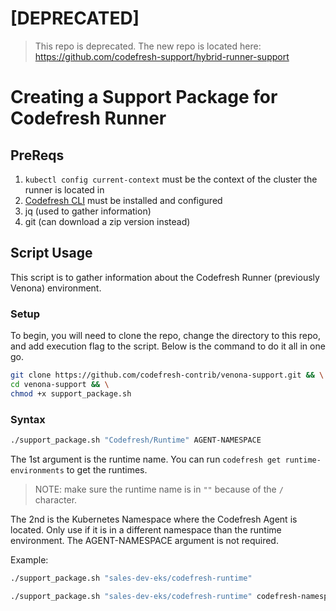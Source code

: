 # [DEPRECATED]
> This repo is deprecated. The new repo is located here: https://github.com/codefresh-support/hybrid-runner-support
# Creating a Support Package for Codefresh Runner

## PreReqs

1. `kubectl config current-context` must be the context of the cluster the runner is located in
2. [Codefresh CLI](https://codefresh-io.github.io/cli/installation/) must be installed and configured
3. jq (used to gather information)
3. git (can download a zip version instead)

## Script Usage

This script is to gather information about the Codefresh Runner (previously Venona) environment.  

### Setup

To begin, you will need to clone the repo, change the directory to this repo, and add execution flag to the script.  Below is the command to do it all in one go.

```bash
git clone https://github.com/codefresh-contrib/venona-support.git && \
cd venona-support && \
chmod +x support_package.sh
```

### Syntax

```bash
./support_package.sh "Codefresh/Runtime" AGENT-NAMESPACE
```

The 1st argument is the runtime name. You can run `codefresh get runtime-environments` to get the runtimes.

> NOTE: make sure the runtime name is in `""` because of the `/` character.

The 2nd is the Kubernetes Namespace where the Codefresh Agent is located. Only use if it is in a different namespace than the runtime environment. The AGENT-NAMESPACE argument is not required.

Example:

```bash
./support_package.sh "sales-dev-eks/codefresh-runtime"
```

```bash
./support_package.sh "sales-dev-eks/codefresh-runtime" codefresh-namespace
```
